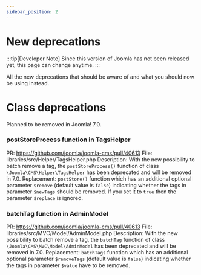 ```yaml
---
sidebar_position: 2
---
```


# New deprecations

:::tip[Developer Note]
  Since this version of Joomla has not been released yet, this page can change anytime.
:::

All the new deprecations that should be aware of and what you should now be using instead.

# Class deprecations

Planned to be removed in Joomla! 7.0.

### postStoreProcess function in TagsHelper

PR: https://github.com/joomla/joomla-cms/pull/40613
File: libraries/src/Helper/TagsHelper.php
Description: With the new possibility to batch remove a tag, the `postStoreProcess()` function of class `\Joomla\CMS\Helper\TagsHelper` has been deprecated and will be removed in 7.0.
Replacement: `postStore()` function which has an additional optional parameter `$remove` (default value is `false`) indicating whether the tags in parameter `$newTags` should be removed. If you set it to `true` then the parameter `$replace` is ignored.

### batchTag function in AdminModel

PR: https://github.com/joomla/joomla-cms/pull/40613
File: libraries/src/MVC/Model/AdminModel.php
Description: With the new possibility to batch remove a tag, the `batchTag` function of class `\Joomla\CMS\MVC\Model\AdminModel` has been deprecated and will be removed in 7.0.
Replacement: `batchTags` function which has an additional optional parameter `$removeTags` (default value is `false`) indicating whether the tags in parameter `$value` have to be removed.
